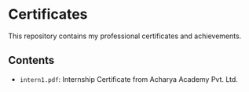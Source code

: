 # Certificates

This repository contains my professional certificates and achievements.

## Contents

- `intern1.pdf`: Internship Certificate from Acharya Academy Pvt. Ltd. 